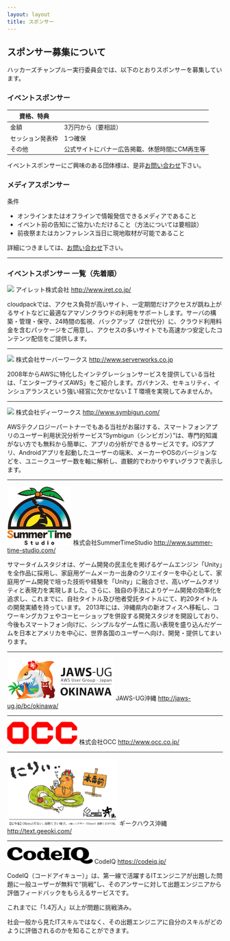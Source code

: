 ```yaml
---
layout: layout
title: スポンサー
---
```



スポンサー募集について
--------------------------------------------------------------------------------

ハッカーズチャンプルー実行委員会では、以下のとおりスポンサーを募集しています。

### イベントスポンサー

資格、特典       |                            |
---------------- | -------------------------- |
金額             | 3万円から（要相談）        |
セッション発表枠 | 1つ確保                    |
その他           | 公式サイトにバナー広告掲載、休憩時間にCM再生等 |

イベントスポンサーにご興味のある団体様は、是非[お問い合わせ](https://docs.google.com/forms/d/1MGJ4bVv8hpyXeLjvcGzZDpl838ZGHPA_plLqX_BJSbA/viewform)下さい。


### メディアスポンサー

条件

* オンラインまたはオフラインで情報発信できるメディアであること
* イベント前の告知にご協力いただけること（方法については要相談）
* 前夜祭またはカンファレンス当日に現地取材が可能であること

詳細につきましては、[お問い合わせ](https://docs.google.com/forms/d/1MGJ4bVv8hpyXeLjvcGzZDpl838ZGHPA_plLqX_BJSbA/viewform)下さい。

-----

### イベントスポンサー 一覧（先着順）
![](http://cdn.aws-plus.com/images/logo.gif) アイレット株式会社 http://www.iret.co.jp/

cloudpackでは、アクセス負荷が高いサイト、一定期間だけアクセスが跳ね上がるサイトなどに最適なアマゾンクラウドの利用をサポートします。サーバの構築・管理・保守、24時間の監視、バックアップ（2世代分）に、クラウド利用料金を含むパッケージをご用意し、アクセスの多いサイトでも高速かつ安定したコンテンツ配信をご提供します。

-----

![](http://www.serverworks.co.jp/wp-content/themes/wag/img/common/logo.gif) 株式会社サーバーワークス http://www.serverworks.co.jp

2008年からAWSに特化したインテグレーションサービスを提供している当社は、「エンタープライズAWS」をご紹介します。ガバナンス、セキュリティ、インシュアランスという強い経営に欠かせないＩＴ環境を実現してみませんか。

-----

![](http://www.symbigun.com/img/logo.png) 株式会社ディーワークス http://www.symbigun.com/

AWSテクノロジーパートナーでもある当社がお届けする、スマートフォンアプリのユーザー利用状況分析サービス“Symbigun（シンビガン）”は、専門的知識がない方でも無料から簡単に、アプリの分析ができるサービスです。iOSアプリ、Androidアプリを起動したユーザーの端末、メーカーやOSのバージョンなどを、ユニークユーザー数を軸に解析し、直観的でわかりやすいグラフで表示します。

-----

![](img/logo_SummerTimeStudio.png) 株式会社SummerTimeStudio http://www.summer-time-studio.com/

サマータイムスタジオは、ゲーム開発の民主化を掲げるゲームエンジン「Unity」を全作品に採用し、家庭用ゲームメーカー出身のクリエイターを中心として、家庭用ゲーム開発で培った技術や経験を「Unity」に融合させ、高いゲームクオリティと表現力を実現しました。さらに、独自の手法によりゲーム開発の効率化を追求し、これまでに、自社タイトル及び他者受託タイトルにて、約20タイトルの開発実績を持っています。
2013年には、沖縄県内の新オフィスへ移転し、コワーキングカフェやコーヒーショップを併設する開発スタジオを開設しており、今後もスマートフォン向けに、シンプルなゲーム性に高い表現を盛り込んだゲームを日本とアメリカを中心に、世界各国のユーザーへ向け、開発・提供してまいります。

-----

![](img/jaws-ug_okinawa2_250x99.png) JAWS-UG沖縄 http://jaws-ug.jp/bc/okinawa/

-----

![](img/OCC_logo.gif) 株式会社OCC http://www.occ.co.jp/

-----

![](img/geekhouse-okinawa_niri.png) ギークハウス沖縄 http://text.geeoki.com/


-----

![](img/CodeIQ_logo.png) CodeIQ https://codeiq.jp/

CodeIQ（コードアイキュー）」は、第一線で活躍するITエンジニアが出題した問題に一般ユーザーが無料で“挑戦”し、そのアンサーに対して出題エンジニアから評価フィードバックをもらえるサービスです。

これまでに「1.4万人」以上が問題に挑戦済み。

社会一般から見たITスキルではなく、その出題エンジニアに自分のスキルがどのように評価されるのかを知ることができます。
